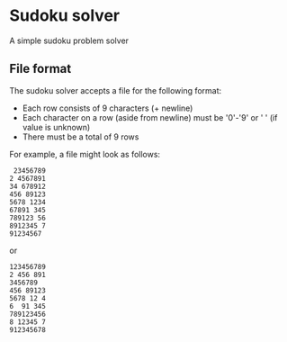# Sudoku solver
A simple sudoku problem solver

## File format
The sudoku solver accepts a file for the following format:
* Each row consists of 9 characters (+ newline)
* Each character on a row (aside from newline) must be '0'-'9' or ' ' (if value is unknown)
* There must be a total of 9 rows

For example, a file might look as follows:
```
 23456789
2 4567891
34 678912
456 89123
5678 1234
67891 345
789123 56
8912345 7
91234567 
```

or

```
123456789
2 456 891
3456789  
456 89123
5678 12 4
6  91 345
789123456
8 12345 7
912345678
```
